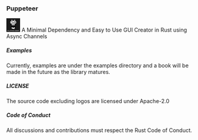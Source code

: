 ### Puppeteer
![Puppeteer-Logo](https://raw.githubusercontent.com/448-engineering/Puppeteer/master/Documentation/Puppeteer-Logo-dark-bg.svg)
A Minimal Dependency and Easy to Use GUI Creator in Rust using Async Channels

##### Examples
Currently, examples are under the examples directory and a book will be made in the future as the library matures.

##### LICENSE
The source code excluding logos are licensed under Apache-2.0 

##### Code of Conduct
All discussions and contributions must respect the Rust Code of Conduct.